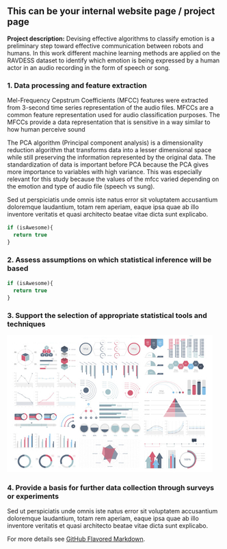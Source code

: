 ## This can be your internal website page / project page

**Project description:** Devising effective algorithms to classify emotion is a preliminary step toward effective communication between robots and humans. In this work different machine learning methods are applied on the RAVDESS dataset to identify which emotion is being expressed by a human actor in an audio recording in the form of speech or song.  

### 1. Data processing and feature extraction

  Mel-Frequency Cepstrum Coefficients (MFCC) features were extracted from 3-second time series representation of the audio files. MFCCs are a common feature representation used for audio classification purposes. The MFCCs provide a data representation that is sensitive in a way similar to how human perceive sound

  The PCA algorithm (Principal component analysis) is a dimensionality reduction algorithm that transforms data into a lesser dimensional space while still preserving the information represented by the original data. The standardization of data is important before PCA because the PCA gives more importance to variables with high variance. This was especially relevant for this study because the values of the mfcc varied depending on the emotion and type of audio file (speech vs sung). 

Sed ut perspiciatis unde omnis iste natus error sit voluptatem accusantium doloremque laudantium, totam rem aperiam, eaque ipsa quae ab illo inventore veritatis et quasi architecto beatae vitae dicta sunt explicabo.

```javascript
if (isAwesome){
  return true
}
```

### 2. Assess assumptions on which statistical inference will be based

```javascript
if (isAwesome){
  return true
}
```

### 3. Support the selection of appropriate statistical tools and techniques

<img src="images/dummy_thumbnail.jpg?raw=true"/>

### 4. Provide a basis for further data collection through surveys or experiments

Sed ut perspiciatis unde omnis iste natus error sit voluptatem accusantium doloremque laudantium, totam rem aperiam, eaque ipsa quae ab illo inventore veritatis et quasi architecto beatae vitae dicta sunt explicabo.

For more details see [GitHub Flavored Markdown](https://guides.github.com/features/mastering-markdown/).
